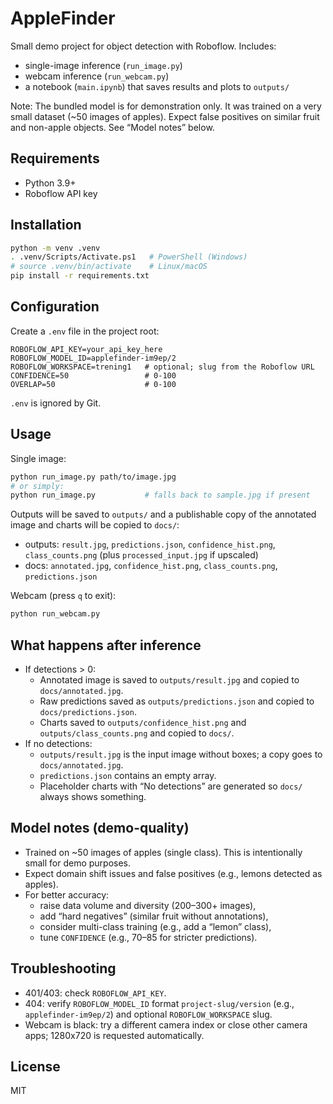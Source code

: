 # AppleFinder

Small demo project for object detection with Roboflow. Includes:
- single-image inference (`run_image.py`)
- webcam inference (`run_webcam.py`)
- a notebook (`main.ipynb`) that saves results and plots to `outputs/`

Note: The bundled model is for demonstration only. It was trained on a very small dataset (~50 images of apples). Expect false positives on similar fruit and non-apple objects. See “Model notes” below.

## Requirements
- Python 3.9+
- Roboflow API key

## Installation
```bash
python -m venv .venv
. .venv/Scripts/Activate.ps1   # PowerShell (Windows)
# source .venv/bin/activate    # Linux/macOS
pip install -r requirements.txt
```

## Configuration
Create a `.env` file in the project root:
```env
ROBOFLOW_API_KEY=your_api_key_here
ROBOFLOW_MODEL_ID=applefinder-im9ep/2
ROBOFLOW_WORKSPACE=trening1   # optional; slug from the Roboflow URL
CONFIDENCE=50                 # 0-100
OVERLAP=50                    # 0-100
```
`.env` is ignored by Git.

## Usage
Single image:
```bash
python run_image.py path/to/image.jpg
# or simply:
python run_image.py           # falls back to sample.jpg if present
```
Outputs will be saved to `outputs/` and a publishable copy of the annotated image and charts will be copied to `docs/`:
- outputs: `result.jpg`, `predictions.json`, `confidence_hist.png`, `class_counts.png` (plus `processed_input.jpg` if upscaled)
- docs: `annotated.jpg`, `confidence_hist.png`, `class_counts.png`, `predictions.json`

Webcam (press `q` to exit):
```bash
python run_webcam.py
```

## What happens after inference
- If detections > 0:
  - Annotated image is saved to `outputs/result.jpg` and copied to `docs/annotated.jpg`.
  - Raw predictions saved as `outputs/predictions.json` and copied to `docs/predictions.json`.
  - Charts saved to `outputs/confidence_hist.png` and `outputs/class_counts.png` and copied to `docs/`.
- If no detections:
  - `outputs/result.jpg` is the input image without boxes; a copy goes to `docs/annotated.jpg`.
  - `predictions.json` contains an empty array.
  - Placeholder charts with “No detections” are generated so `docs/` always shows something.

## Model notes (demo-quality)
- Trained on ~50 images of apples (single class). This is intentionally small for demo purposes.
- Expect domain shift issues and false positives (e.g., lemons detected as apples).
- For better accuracy:
  - raise data volume and diversity (200–300+ images),
  - add “hard negatives” (similar fruit without annotations),
  - consider multi-class training (e.g., add a “lemon” class),
  - tune `CONFIDENCE` (e.g., 70–85 for stricter predictions).

## Troubleshooting
- 401/403: check `ROBOFLOW_API_KEY`.
- 404: verify `ROBOFLOW_MODEL_ID` format `project-slug/version` (e.g., `applefinder-im9ep/2`) and optional `ROBOFLOW_WORKSPACE` slug.
- Webcam is black: try a different camera index or close other camera apps; 1280x720 is requested automatically.

## License
MIT
